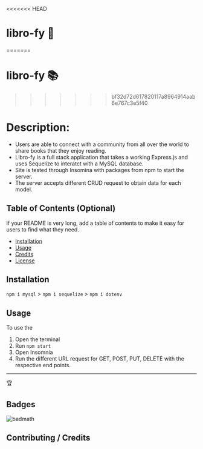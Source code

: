 <<<<<<< HEAD
# libro-fy :blue_book:
=======
# libro-fy :books:
>>>>>>> bf32d72d617820117a8964914aab6e767c3e5f40
# Description: 
- Users are able to connect with a community from all over the world to share books that they enjoy reading. 
- Libro-fy is a full stack application that takes a working Express.js and uses Sequelize to interatct with a MySQL database.
- Site is tested through Insomina with packages from npm to start the server.
- The server accepts different CRUD request to obtain data for each model.

## Table of Contents (Optional)

If your README is very long, add a table of contents to make it easy for users to find what they need.

* [Installation](#installation)
* [Usage](#usage)
* [Credits](#credits)
* [License](#license)


## Installation

`npm i mysql` >
`npm i sequelize` >
`npm i dotenv`



## Usage 

To use the 
1. Open the terminal 
2. Run `npm start`
3. Open Insomnia 
4. Run the different URL request for GET, POST, PUT, DELETE with the respective end points. 


---

🏆 
## Badges

![badmath](https://img.shields.io/github/languages/top/nielsenjared/badmath)




## Contributing / Credits
